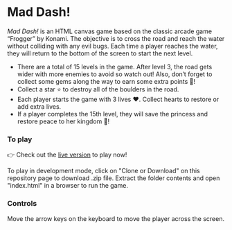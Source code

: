 # Mad Dash!

_Mad Dash!_ is an HTML canvas game based on the classic arcade game “Frogger” by Konami. The objective is to cross the road and reach the water without colliding with any evil bugs. Each time a player reaches the water, they will return to the bottom of the screen to start the next level.

- There are a total of 15 levels in the game. After level 3, the road gets wider with more enemies to avoid so watch out! Also, don’t forget to collect some gems along the way to earn some extra points 💎!
- Collect a star ⭐️ to destroy all of the boulders in the road.
- Each player starts the game with 3 lives ❤️. Collect hearts to restore or add extra lives.
- If a player completes the 15th level, they will save the princess and restore peace to her kingdom 👑!

### To play

👉 Check out the [live version](https://mattrdiamond.github.io/Mad-Dash/) to play now!

To play in development mode, click on "Clone or Download" on this repository page to download .zip file. Extract the folder contents and open "index.html" in a browser to run the game.

### Controls

Move the arrow keys on the keyboard to move the player across the screen.
